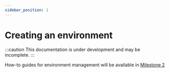 ```yaml
---
sidebar_position: 1
---
```


# Creating an environment

:::caution
This documentation is under development and may be incomplete.
:::

How-to guides for environment management will be available in [Milestone 2](/docs/reference/development_roadmap/#milestone-2)